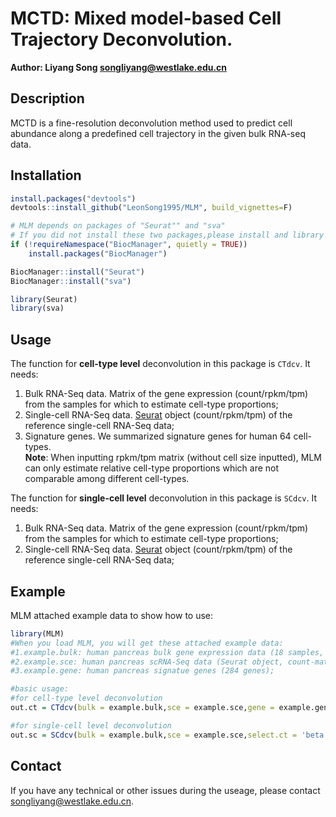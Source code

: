 # MCTD: Mixed model-based Cell Trajectory Deconvolution. 
**Author: Liyang Song <songliyang@westlake.edu.cn>**    


## Description
MCTD is a fine-resolution deconvolution method used to predict cell abundance along a predefined cell trajectory in the given bulk RNA-seq data.



## Installation
```R
install.packages("devtools")
devtools::install_github("LeonSong1995/MLM", build_vignettes=F)

# MLM depends on packages of "Seurat"" and "sva"
# If you did not install these two packages,please install and library them before using MLM:
if (!requireNamespace("BiocManager", quietly = TRUE))
    install.packages("BiocManager")

BiocManager::install("Seurat")
BiocManager::install("sva")

library(Seurat)
library(sva)
```



## Usage

The function for **cell-type level** deconvolution in this package is `CTdcv`. It needs:  
1. Bulk RNA-Seq data. Matrix of the gene expression (count/rpkm/tpm) from the samples for which to estimate cell-type
proportions;  
2. Single-cell RNA-Seq data. [Seurat](https://satijalab.org/seurat/) object (count/rpkm/tpm) of the reference single-cell RNA-Seq data;  
3. Signature genes. We summarized signature genes for human 64 cell-types.  
**Note**: When inputting rpkm/tpm matrix (without cell size inputted), MLM can only estimate relative cell-type proportions which are not comparable among different cell-types.  

The function for **single-cell level** deconvolution in this package is `SCdcv`. It needs:  
1. Bulk RNA-Seq data. Matrix of the gene expression (count/rpkm/tpm) from the samples for which to estimate cell-type
proportions;  
2. Single-cell RNA-Seq data. [Seurat](https://satijalab.org/seurat/) object (count/rpkm/tpm) of the reference single-cell RNA-Seq data;  



## Example
MLM attached example data to show how to use: 
```R
library(MLM)
#When you load MLM, you will get these attached example data:
#1.example.bulk: human pancreas bulk gene expression data (18 samples, count-matrix);
#2.example.sce: human pancreas scRNA-Seq data (Seurat object, count-matrix);
#3.example.gene: human pancreas signatue genes (284 genes);

#basic usage:
#for cell-type level deconvolution
out.ct = CTdcv(bulk = example.bulk,sce = example.sce,gene = example.gene,data_type = 'count')

#for single-cell level deconvolution 
out.sc = SCdcv(bulk = example.bulk,sce = example.sce,select.ct = 'beta')

```


## Contact
If you have any technical or other issues during the useage, please contact <songliyang@westlake.edu.cn>.


